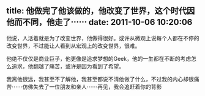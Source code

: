 title: 他做完了他该做的，他改变了世界，这个时代因他而不同，他走了⋯⋯
date: 2011-10-06 10:20:06
---

他说，人活着就是为了改变世界，他做得很好。或许从微观上说每个人都在不停的改变世界，不过能让人看到从宏观上的改变世界，很难。

他绝不仅仅是商业巨子，他更像是追求梦想的Geek，他的一生都在不断的考虑怎么追求，他翻越了痛苦，或许是因为看到了希望。

我离他很远，我甚至不了解他，我甚至都说不清他做了什么，不过我的内心却很痛苦⋯⋯仿佛失去了一位朋友和亲人⋯⋯再见，我会追赶着你的背影